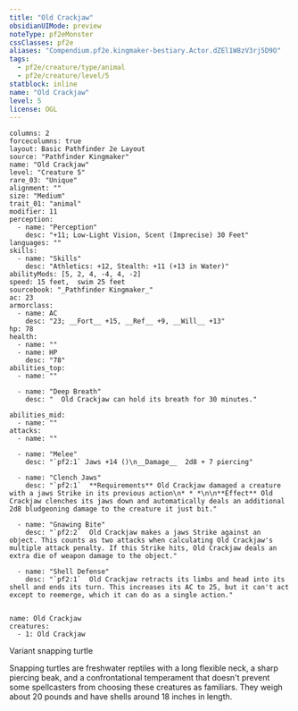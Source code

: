 ```yaml
---
title: "Old Crackjaw"
obsidianUIMode: preview
noteType: pf2eMonster
cssClasses: pf2e
aliases: "Compendium.pf2e.kingmaker-bestiary.Actor.dZEl1W8zV3rj5D9O" 
tags:
  - pf2e/creature/type/animal
  - pf2e/creature/level/5
statblock: inline
name: "Old Crackjaw"
level: 5
license: OGL
---
```


```statblock
columns: 2
forcecolumns: true
layout: Basic Pathfinder 2e Layout
source: "Pathfinder Kingmaker"
name: "Old Crackjaw"
level: "Creature 5"
rare_03: "Unique"
alignment: ""
size: "Medium"
trait_01: "animal"
modifier: 11
perception:
  - name: "Perception"
    desc: "+11; Low-Light Vision, Scent (Imprecise) 30 Feet"
languages: ""
skills:
  - name: "Skills"
    desc: "Athletics: +12, Stealth: +11 (+13 in Water)"
abilityMods: [5, 2, 4, -4, 4, -2]
speed: 15 feet,  swim 25 feet
sourcebook: "_Pathfinder Kingmaker_"
ac: 23
armorclass:
  - name: AC
    desc: "23; __Fort__ +15, __Ref__ +9, __Will__ +13"
hp: 78
health:
  - name: ""
  - name: HP
    desc: "78"
abilities_top:
  - name: ""

  - name: "Deep Breath"
    desc: "  Old Crackjaw can hold its breath for 30 minutes."

abilities_mid:
  - name: ""
attacks:
  - name: ""

  - name: "Melee"
    desc: "`pf2:1` Jaws +14 ()\n__Damage__  2d8 + 7 piercing"

  - name: "Clench Jaws"
    desc: "`pf2:1`  **Requirements** Old Crackjaw damaged a creature with a jaws Strike in its previous action\n* * *\n\n**Effect** Old Crackjaw clenches its jaws down and automatically deals an additional 2d8 bludgeoning damage to the creature it just bit."

  - name: "Gnawing Bite"
    desc: "`pf2:2`  Old Crackjaw makes a jaws Strike against an object. This counts as two attacks when calculating Old Crackjaw's multiple attack penalty. If this Strike hits, Old Crackjaw deals an extra die of weapon damage to the object."

  - name: "Shell Defense"
    desc: "`pf2:1`  Old Crackjaw retracts its limbs and head into its shell and ends its turn. This increases its AC to 25, but it can't act except to reemerge, which it can do as a single action."
 
```

```encounter-table
name: Old Crackjaw
creatures:
  - 1: Old Crackjaw
```


Variant snapping turtle

Snapping turtles are freshwater reptiles with a long flexible neck, a sharp piercing beak, and a confrontational temperament that doesn't prevent some spellcasters from choosing these creatures as familiars. They weigh about 20 pounds and have shells around 18 inches in length.

